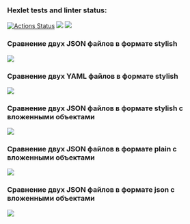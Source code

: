 ### Hexlet tests and linter status:
[![Actions Status](https://github.com/maeeee19/frontend-project-46/actions/workflows/hexlet-check.yml/badge.svg)](https://github.com/maeeee19/frontend-project-46/actions)
<a href="https://codeclimate.com/github/maeeee19/frontend-project-46/maintainability"><img src="https://api.codeclimate.com/v1/badges/ffcc787f0f5f027980f0/maintainability" /></a>
<a href="https://codeclimate.com/github/maeeee19/frontend-project-46/test_coverage"><img src="https://api.codeclimate.com/v1/badges/ffcc787f0f5f027980f0/test_coverage" /></a>
<h3>Сравнение двух JSON файлов в формате stylish</h3>
<a href="https://asciinema.org/a/TFLY2mSqgjOjoJfISTuqQOkUa" target="_blank"><img src="https://asciinema.org/a/TFLY2mSqgjOjoJfISTuqQOkUa.svg" /></a>
<h3>Сравнение двух YAML файлов в формате stylish</h3>
<a href="https://asciinema.org/a/ispPCJXjH452CNlq4v7lYqlCV" target="_blank"><img src="https://asciinema.org/a/ispPCJXjH452CNlq4v7lYqlCV.svg" /></a>
<h3>Сравнение двух JSON файлов в формате stylish c вложенными объектами</h3>
<a href="https://asciinema.org/a/vPwrCaH3Tij8N8BoSHiemWEp0" target="_blank"><img src="https://asciinema.org/a/vPwrCaH3Tij8N8BoSHiemWEp0.svg" /></a>
<h3>Сравнение двух JSON файлов в формате plain c вложенными объектами</h3>
<a href="https://asciinema.org/a/ny2phNF1zS5d3fqFtB8ja6vkH" target="_blank"><img src="https://asciinema.org/a/ny2phNF1zS5d3fqFtB8ja6vkH.svg" /></a>
<h3>Сравнение двух JSON файлов в формате json c вложенными объектами</h3>
<a href="https://asciinema.org/a/z4HYCpU5qQd6ZpPzqrZn5rtbD" target="_blank"><img src="https://asciinema.org/a/z4HYCpU5qQd6ZpPzqrZn5rtbD.svg" /></a>